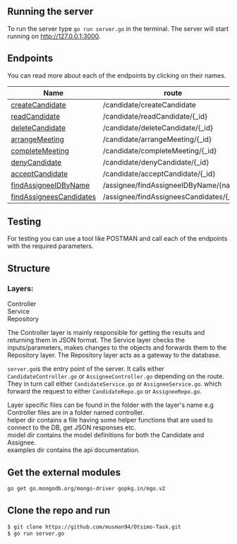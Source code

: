 ## Running the server
To run the server type `go run server.go` in the terminal. The server will start running on http://127.0.0.1:3000. 

## Endpoints
You can read more about each of the endpoints by clicking on their names. 

|Name                                                                    |route                                    |method |                                                  
|------------------------------------------------------------------------|-----------------------------------------|-------                  
[createCandidate](examples/candidate/createCandidate.md)                 |/candidate/createCandidate               |POST   |
[readCandidate](examples/candidate/readCandidate.md)                     |/candidate/readCandidate/{_id}           |GET    |
[deleteCandidate](examples/candidate/deleteCandidate.md)                 |/candidate/deleteCandidate/{_id}         |DELETE |
[arrangeMeeting](examples/candidate/arrangeMeeting.md)                   |/candidate/arrangeMeeting/{_id}          |PATCH  |
[completeMeeting](examples/candidate/completeMeeting.md)                 |/candidate/completeMeeting/{_id}         |PATCH  |
[denyCandidate](examples/candidate/denyCandidate.md)                     |/candidate/denyCandidate/{_id}           |PATCH  |
[acceptCandidate](examples/candidate/acceptCandidate.md)                 |/candidate/acceptCandidate/{_id}         |PATCH  |
[findAssigneeIDByName](examples/assignee/findAssigneeIDByName.md)        |/assignee/findAssigneeIDByName/{name}    |GET    |
[findAssigneesCandidates](examples/assignee/findAssigneesCandidates.md)  |/assignee/findAssigneesCandidates/{_id}  |GET    |
## Testing
For testing you can use a tool like POSTMAN and call each of the endpoints with the required parameters.  

## Structure
### Layers:  

Controller   
Service   
Repository   

The Controller layer is mainly responsible for getting the results and returning them in JSON format. The Service layer checks the inputs/parameters, makes changes to the objects and forwards them to the Repository layer. The Repository layer acts as a gateway to the database.   

`server.go`is the entry point of the server. It calls either `CandidateController.go` or `AssigneeController.go` depending on the route. They in turn call either `CandidateService.go` or `AssigneeService.go`. which forward the request to either `CandidateRepo.go` or `AssigneeRepo.go`.   

Layer specific files can be found in the folder with the layer's name e.g Controller files are in a folder named controller.   
helper dir contains a file having some helper functions that are used to connect to the DB, get JSON responses etc.   
model dir contains the model definitions for both the Candidate and Assignee.   
examples dir contains the api documentation.  

## Get the external modules

 ```sh
go get go.mongodb.org/mongo-driver gopkg.in/mgo.v2
```

## Clone the repo and run

 ```sh
$ git clone https://github.com/musman94/Otsimo-Task.git
$ go run server.go
```
